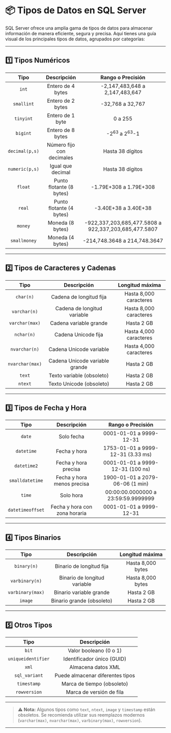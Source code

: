 # 📦 Tipos de Datos en SQL Server

SQL Server ofrece una amplia gama de tipos de datos para almacenar información de manera eficiente, segura y precisa. Aquí tienes una guía visual de los principales tipos de datos, agrupados por categorías:

---

## 1️⃣ Tipos Numéricos

| Tipo           | Descripción                        | Rango o Precisión                |
|:--------------:|:----------------------------------:|:--------------------------------:|
| `int`          | Entero de 4 bytes                  | -2,147,483,648 a 2,147,483,647   |
| `smallint`     | Entero de 2 bytes                  | -32,768 a 32,767                 |
| `tinyint`      | Entero de 1 byte                   | 0 a 255                          |
| `bigint`       | Entero de 8 bytes                  | -2<sup>63</sup> a 2<sup>63</sup>-1 |
| `decimal(p,s)` | Número fijo con decimales          | Hasta 38 dígitos                 |
| `numeric(p,s)` | Igual que decimal                  | Hasta 38 dígitos                 |
| `float`        | Punto flotante (8 bytes)           | -1.79E+308 a 1.79E+308           |
| `real`         | Punto flotante (4 bytes)           | -3.40E+38 a 3.40E+38             |
| `money`        | Moneda (8 bytes)                   | -922,337,203,685,477.5808 a 922,337,203,685,477.5807 |
| `smallmoney`   | Moneda (4 bytes)                   | -214,748.3648 a 214,748.3647     |

---

## 2️⃣ Tipos de Caracteres y Cadenas

| Tipo            | Descripción                          | Longitud máxima         |
|:---------------:|:------------------------------------:|:----------------------:|
| `char(n)`       | Cadena de longitud fija              | Hasta 8,000 caracteres |
| `varchar(n)`    | Cadena de longitud variable          | Hasta 8,000 caracteres |
| `varchar(max)`  | Cadena variable grande               | Hasta 2 GB             |
| `nchar(n)`      | Cadena Unicode fija                  | Hasta 4,000 caracteres |
| `nvarchar(n)`   | Cadena Unicode variable              | Hasta 4,000 caracteres |
| `nvarchar(max)` | Cadena Unicode variable grande       | Hasta 2 GB             |
| `text`          | Texto variable (obsoleto)            | Hasta 2 GB             |
| `ntext`         | Texto Unicode (obsoleto)             | Hasta 2 GB             |

---

## 3️⃣ Tipos de Fecha y Hora

| Tipo             | Descripción                        | Rango o Precisión                  |
|:----------------:|:----------------------------------:|:----------------------------------:|
| `date`           | Solo fecha                         | 0001-01-01 a 9999-12-31            |
| `datetime`       | Fecha y hora                       | 1753-01-01 a 9999-12-31 (3.33 ms)  |
| `datetime2`      | Fecha y hora precisa               | 0001-01-01 a 9999-12-31 (100 ns)   |
| `smalldatetime`  | Fecha y hora menos precisa         | 1900-01-01 a 2079-06-06 (1 min)    |
| `time`           | Solo hora                          | 00:00:00.0000000 a 23:59:59.9999999|
| `datetimeoffset` | Fecha y hora con zona horaria      | 0001-01-01 a 9999-12-31            |

---

## 4️⃣ Tipos Binarios

| Tipo             | Descripción                          | Longitud máxima         |
|:----------------:|:------------------------------------:|:----------------------:|
| `binary(n)`      | Binario de longitud fija             | Hasta 8,000 bytes      |
| `varbinary(n)`   | Binario de longitud variable         | Hasta 8,000 bytes      |
| `varbinary(max)` | Binario variable grande              | Hasta 2 GB             |
| `image`          | Binario grande (obsoleto)            | Hasta 2 GB             |

---

## 5️⃣ Otros Tipos

| Tipo               | Descripción                          |
|:------------------:|:------------------------------------:|
| `bit`              | Valor booleano (0 o 1)               |
| `uniqueidentifier` | Identificador único (GUID)           |
| `xml`              | Almacena datos XML                   |
| `sql_variant`      | Puede almacenar diferentes tipos     |
| `timestamp`        | Marca de tiempo (obsoleto)           |
| `rowversion`       | Marca de versión de fila             |

---

> ⚠️ **Nota:** Algunos tipos como `text`, `ntext`, `image` y `timestamp` están obsoletos. Se recomienda utilizar sus reemplazos modernos (`varchar(max)`, `nvarchar(max)`, `varbinary(max)`, `rowversion`).

---